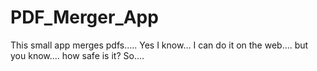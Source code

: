# PDF_Merger_App
This small app merges pdfs..... Yes I know... I can do it on the web.... but you know.... how safe is it? So....
